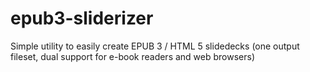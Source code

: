 epub3-sliderizer
================

Simple utility to easily create EPUB 3 / HTML 5 slidedecks (one output fileset, dual support for e-book readers and web browsers)
